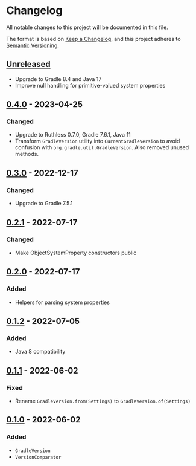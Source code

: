 # Changelog

All notable changes to this project will be documented in this file.

The format is based on [Keep a Changelog](https://keepachangelog.com/en/1.0.0/),
and this project adheres to [Semantic Versioning](https://semver.org/spec/v2.0.0.html).

## [Unreleased]

- Upgrade to Gradle 8.4 and Java 17
- Improve null handling for primitive-valued system properties

## [0.4.0] - 2023-04-25

### Changed

- Upgrade to Ruthless 0.7.0, Gradle 7.6.1, Java 11
- Transform `GradleVersion` utility into `CurrentGradleVersion` to avoid confusion with `org.gradle.util.GradleVersion`. Also removed unused methods.

## [0.3.0] - 2022-12-17

### Changed

- Upgrade to Gradle 7.5.1

## [0.2.1] - 2022-07-17

### Changed

- Make ObjectSystemProperty constructors public

## [0.2.0] - 2022-07-17

### Added

- Helpers for parsing system properties

## [0.1.2] - 2022-07-05

### Added

- Java 8 compatibility

## [0.1.1] - 2022-06-02

### Fixed

- Rename `GradleVersion.from(Settings)` to `GradleVersion.of(Settings)`

## [0.1.0] - 2022-06-02

### Added

- `GradleVersion`
- `VersionComparator`

[Unreleased]: https://github.com/LajosCseppento/gradle-plugin-common/compare/v0.4.0...HEAD

[0.4.0]: https://github.com/LajosCseppento/gradle-plugin-common/releases/tag/v0.4.0

[0.3.0]: https://github.com/LajosCseppento/gradle-plugin-common/releases/tag/v0.3.0

[0.2.1]: https://github.com/LajosCseppento/gradle-plugin-common/releases/tag/v0.2.1

[0.2.0]: https://github.com/LajosCseppento/gradle-plugin-common/releases/tag/v0.2.0

[0.1.2]: https://github.com/LajosCseppento/gradle-plugin-common/releases/tag/v0.1.2

[0.1.1]: https://github.com/LajosCseppento/gradle-plugin-common/releases/tag/v0.1.1

[0.1.0]: https://github.com/LajosCseppento/gradle-plugin-common/releases/tag/v0.1.0
